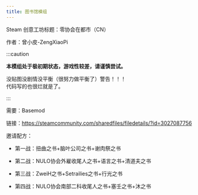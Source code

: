 ```yaml
---
title: 图书馆模组
---
```


Steam 创意工坊标题：零协会在都市（CN）

作者：曾小皮-ZengXiaoPi

:::caution

**本模组处于极初期状态，游戏性较差，请谨慎尝试。**

没贴图没剧情没平衡（很努力做平衡了）警告！！！  
代码写的也很烂就是了。

:::

需要：Basemod

链接：https://steamcommunity.com/sharedfiles/filedetails/?id=3027087756

邀请配方：

- 第一战：扭曲之书+脑叶公司之书+谢肉祭之书

- 第二战：NULO协会外雇收尾人之书+语言之书+清道夫之书

- 第三战：ZweiH之书+Setrailies之书+行光之书

- 第四战：NULO协会南部二科收尾人之书+塞壬之书+沐之书